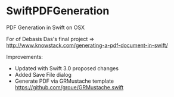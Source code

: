 # SwiftPDFGeneration
PDF Generation in Swift on OSX

For of Debasis Das's final project => http://www.knowstack.com/generating-a-pdf-document-in-swift/

Improvements:

* Updated with Swift 3.0 proposed changes
* Added Save File dialog
* Generate PDF via GRMustache template https://github.com/groue/GRMustache.swift

